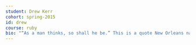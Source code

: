 ```yaml
---
student: Drew Kerr
cohort: spring-2015
id: drew
course: ruby
bio: "“As a man thinks, so shall he be.” This is a quote New Orleans native Drew Kerr lives by. Drew wants his life to be a living testament of what one can accomplish despite difficult circumstances. His passions include: learning, fashion, food, travel, music, film and sports. Drew found the world of tech and big data fascinating and it peaked his interest so he began a journey of learning how to code. After teaching himself how to program for close to a year, he felt that he needed immersive training to better prepare himself for a career in tech. The Iron Yard has provided that need as well as increased his interest to learn more. Ultimately, Drew wants to use his skill set and talents to pursue his dreams of entrepreneurship and philanthropy."
---
```


